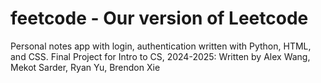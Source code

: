 # feetcode - Our version of Leetcode 
Personal notes app with login, authentication written with Python, HTML, and CSS.
Final Project for Intro to CS, 2024-2025:
Written by Alex Wang, Mekot Sarder, Ryan Yu, Brendon Xie
